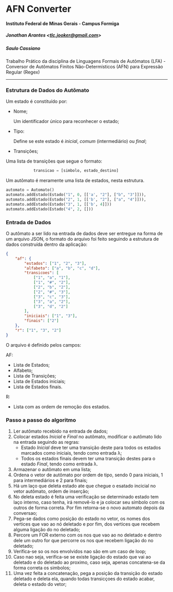 # AFN Converter

#### Instituto Federal de Minas Gerais - Campus Formiga

##### Jonathan Arantes <<tlc.jooker@gmail.com>>
##### Saulo Cassiano

Trabalho Prático da disciplina de Linguagens Formais de Autômatos (LFA) - Conversor de Autômatos Finitos Não-Determísticos (AFN) para Expressão Regular (Regex)

___

### Estrutura de Dados do Autômato

Um estado é constituído por:

- Nome;

    Um identificador único para reconhecer o estado;

- Tipo:

    Define se este estado é _inicial_, _comum_ (intermediário) ou _final_;

- Transições;

Uma lista de transições que segue o formato:

```Python
            transicao = [simbolo, estado_destino]
```

Um autômato é meramente uma lista de estados, nesta estrutura.

```Python
automato = Automato()
automato.addEstado(Estado("1", 0, [['a', "2"], ["b", "3"]])),
automato.addEstado(Estado("2", 1, [['b', "2"], ["a", "4"]])),
automato.addEstado(Estado("3", 1, [['b', 4]]))
automato.addEstado(Estado("4", 2, []))
```

### Entrada de Dados

O autômato a ser lido na entrada de dados deve ser entregue na forma de um arquivo JSON, o formato do arquivo foi feito seguindo a estrutura de dados construída dentro da aplicação:

```JSON
{
    "af": {
        "estados": ["1", "2", "3"],
        "alfabeto": ["a", "b", "c", "d"],
        "transicoes": [
            ["1", "a", "1"],
            ["1", "#", "2"],
            ["2", "b", "2"],
            ["2", "#", "3"],
            ["3", "c", "3"],
            ["3", "a", "2"],
            ["3", "d", "2"]
        ],
        "iniciais": ["1", "3"],
        "finais": ["2"]
    },
    "r": ["1", "3", "2"]
}
```

O arquivo é definido pelos campos:

AF:

- Lista de Estados;
- Alfabeto;
- Lista de Transições;
- Lista de Estados iniciais;
- Lista de Estados finais.

R:

- Lista com as ordem de remoção dos estados.

### Passo a passo do algoritmo

1. Ler autômato recebido na entrada de dados;
2. Colocar estados _Inicial_ e _Final_ no autômato, modificar o autômato lido na entrada seguindo as regras:
    - Estado _Inicial_ deve ter uma transição deste para todos os estados marcados como iniciais, tendo como entrada λ;
    - Todos os estados finais devem ter uma transição destes para o estado _Final_, tendo como entrada λ.
3. Armazenar o autômato em uma lista;
4. Ordena o vetor de autômato por ordem de tipo, sendo 0 para iniciais, 1 para intermediários e 2 para finais;
5. Há um laço que deleta estado ate que chegue o esatado incicial no vetor autômato, ordem de inserção;
6. No deleta estado é feita uma verificação se determinado estado tem laço interno, caso tenha, irá removê-lo e ja colocar seu símbolo com os outros de forma correta. Por fim retorna-se o novo automato depois da conversao;
7. Pega-se dados como posição do estado no vetor, os nomes dos vertices que vao ao nó deletado e por fim, dos vertices que recebem alguma ligação do no deletado;
8. Percore um FOR externo com os nos que vao ao no deletado e dentro dele um outro for que percorre os nos que recebem ligação do no deletado;
9. Verifica-se so os nos envolvidos nao são em um caso de loop;
8. Caso nao seja, verifica-se se existe ligação do estado que vai ao deletado e do deletado ao proximo, caso seja, apenas concatena-se da forma correta os simbolos;
9. Uma vez feita a concatenação, pega a posição da transição do estado deletado e deleta ela, quando todas transicçoes do estado acabar, deleta o estado do vetor;
